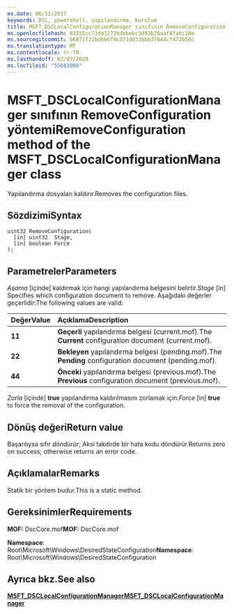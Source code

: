 ```yaml
---
ms.date: 06/12/2017
keywords: DSC, powershell, yapılandırma, Kurulum
title: MSFT_DSCLocalConfigurationManager sınıfının RemoveConfiguration yöntemi
ms.openlocfilehash: 03555cc73da1272bdebebc3d93b26aaf8fabc18e
ms.sourcegitcommit: b6871f21bd666f9cd71dd336bb3f844cf472b56c
ms.translationtype: MT
ms.contentlocale: tr-TR
ms.lasthandoff: 02/03/2019
ms.locfileid: "55683908"
---
```

# <a name="removeconfiguration-method-of-the-msftdsclocalconfigurationmanager-class"></a><span data-ttu-id="24816-103">MSFT_DSCLocalConfigurationManager sınıfının RemoveConfiguration yöntemi</span><span class="sxs-lookup"><span data-stu-id="24816-103">RemoveConfiguration method of the MSFT_DSCLocalConfigurationManager class</span></span>

<span data-ttu-id="24816-104">Yapılandırma dosyaları kaldırır.</span><span class="sxs-lookup"><span data-stu-id="24816-104">Removes the configuration files.</span></span>

## <a name="syntax"></a><span data-ttu-id="24816-105">Sözdizimi</span><span class="sxs-lookup"><span data-stu-id="24816-105">Syntax</span></span>

```mof
uint32 RemoveConfiguration(
  [in] uint32  Stage,
  [in] boolean Force
);
```

## <a name="parameters"></a><span data-ttu-id="24816-106">Parametreler</span><span class="sxs-lookup"><span data-stu-id="24816-106">Parameters</span></span>

<span data-ttu-id="24816-107">*Aşama* \[içinde\] kaldırmak için hangi yapılandırma belgesini belirtir.</span><span class="sxs-lookup"><span data-stu-id="24816-107">*Stage* \[in\] Specifies which configuration document to remove.</span></span> <span data-ttu-id="24816-108">Aşağıdaki değerler geçerlidir:</span><span class="sxs-lookup"><span data-stu-id="24816-108">The following values are valid:</span></span>

|<span data-ttu-id="24816-109">Değer</span><span class="sxs-lookup"><span data-stu-id="24816-109">Value</span></span> |<span data-ttu-id="24816-110">Açıklama</span><span class="sxs-lookup"><span data-stu-id="24816-110">Description</span></span> |
|:--- |:---|
|<span data-ttu-id="24816-111">**1**</span><span class="sxs-lookup"><span data-stu-id="24816-111">**1**</span></span> | <span data-ttu-id="24816-112">**Geçerli** yapılandırma belgesi (current.mof).</span><span class="sxs-lookup"><span data-stu-id="24816-112">The **Current** configuration document (current.mof).</span></span> |
|<span data-ttu-id="24816-113">**2**</span><span class="sxs-lookup"><span data-stu-id="24816-113">**2**</span></span> | <span data-ttu-id="24816-114">**Bekleyen** yapılandırma belgesi (pending.mof).</span><span class="sxs-lookup"><span data-stu-id="24816-114">The **Pending** configuration document (pending.mof).</span></span>  |
|<span data-ttu-id="24816-115">**4**</span><span class="sxs-lookup"><span data-stu-id="24816-115">**4**</span></span> | <span data-ttu-id="24816-116">**Önceki** yapılandırma belgesi (previous.mof).</span><span class="sxs-lookup"><span data-stu-id="24816-116">The **Previous** configuration document (previous.mof).</span></span> |

<span data-ttu-id="24816-117">*Zorla* \[içinde\] **true** yapılandırma kaldırılmasını zorlamak için.</span><span class="sxs-lookup"><span data-stu-id="24816-117">*Force* \[in\] **true** to force the removal of the configuration.</span></span>

## <a name="return-value"></a><span data-ttu-id="24816-118">Dönüş değeri</span><span class="sxs-lookup"><span data-stu-id="24816-118">Return value</span></span>

<span data-ttu-id="24816-119">Başarılıysa sıfır döndürür; Aksi takdirde bir hata kodu döndürür.</span><span class="sxs-lookup"><span data-stu-id="24816-119">Returns zero on success; otherwise returns an error code.</span></span>

## <a name="remarks"></a><span data-ttu-id="24816-120">Açıklamalar</span><span class="sxs-lookup"><span data-stu-id="24816-120">Remarks</span></span>

<span data-ttu-id="24816-121">Statik bir yöntem budur.</span><span class="sxs-lookup"><span data-stu-id="24816-121">This is a static method.</span></span>

## <a name="requirements"></a><span data-ttu-id="24816-122">Gereksinimler</span><span class="sxs-lookup"><span data-stu-id="24816-122">Requirements</span></span>

<span data-ttu-id="24816-123">**MOF:** DscCore.mof</span><span class="sxs-lookup"><span data-stu-id="24816-123">**MOF:** DscCore.mof</span></span>

<span data-ttu-id="24816-124">**Namespace**: Root\Microsoft\Windows\DesiredStateConfiguration</span><span class="sxs-lookup"><span data-stu-id="24816-124">**Namespace**: Root\Microsoft\Windows\DesiredStateConfiguration</span></span>

## <a name="see-also"></a><span data-ttu-id="24816-125">Ayrıca bkz.</span><span class="sxs-lookup"><span data-stu-id="24816-125">See also</span></span>

[<span data-ttu-id="24816-126">**MSFT_DSCLocalConfigurationManager**</span><span class="sxs-lookup"><span data-stu-id="24816-126">**MSFT_DSCLocalConfigurationManager**</span></span>](msft-dsclocalconfigurationmanager.md)